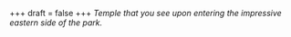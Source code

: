 
+++
draft = false
+++
_Temple that you see upon entering the impressive eastern side of the park._
